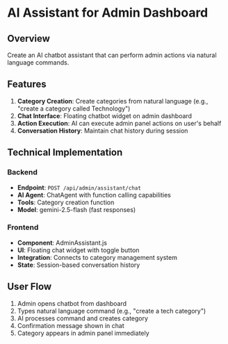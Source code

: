 # AI Assistant for Admin Dashboard

## Overview
Create an AI chatbot assistant that can perform admin actions via natural language commands.

## Features
1. **Category Creation**: Create categories from natural language (e.g., "create a category called Technology")
2. **Chat Interface**: Floating chatbot widget on admin dashboard
3. **Action Execution**: AI can execute admin panel actions on user's behalf
4. **Conversation History**: Maintain chat history during session

## Technical Implementation

### Backend
- **Endpoint**: `POST /api/admin/assistant/chat`
- **AI Agent**: ChatAgent with function calling capabilities
- **Tools**: Category creation function
- **Model**: gemini-2.5-flash (fast responses)

### Frontend
- **Component**: AdminAssistant.js
- **UI**: Floating chat widget with toggle button
- **Integration**: Connects to category management system
- **State**: Session-based conversation history

## User Flow
1. Admin opens chatbot from dashboard
2. Types natural language command (e.g., "create a tech category")
3. AI processes command and creates category
4. Confirmation message shown in chat
5. Category appears in admin panel immediately

